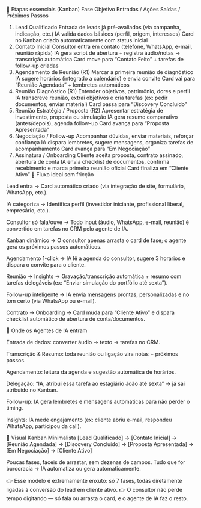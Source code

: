 🔑 Etapas essenciais (Kanban)
Fase	Objetivo	Entradas / Ações	Saídas / Próximos Passos
1. Lead Qualificado	Entrada de leads já pré-avaliados (via campanha, indicação, etc.)	IA valida dados básicos (perfil, origem, interesses)	Card no Kanban criado automaticamente com status inicial
2. Contato Inicial	Consultor entra em contato (telefone, WhatsApp, e-mail, reunião rápida)	IA gera script de abertura + registra áudio/notas → transcrição automática	Card move para “Contato Feito” + tarefas de follow-up criadas
3. Agendamento de Reunião (R1)	Marcar a primeira reunião de diagnóstico	IA sugere horários (integrado a calendário) e envia convite	Card vai para “Reunião Agendada” + lembretes automáticos
4. Reunião Diagnóstico (R1)	Entender objetivos, patrimônio, dores e perfil	IA transcreve reunião, extrai objetivos e cria tarefas (ex: pedir documentos, enviar material)	Card passa para “Discovery Concluído”
5. Reunião Estratégia / Proposta (R2)	Apresentar estratégia de investimento, proposta ou simulação	IA gera resumo comparativo (antes/depois), agenda follow-up	Card avança para “Proposta Apresentada”
6. Negociação / Follow-up	Acompanhar dúvidas, enviar materiais, reforçar confiança	IA dispara lembretes, sugere mensagens, organiza tarefas de acompanhamento	Card avança para “Em Negociação”
7. Assinatura / Onboarding	Cliente aceita proposta, contrato assinado, abertura de conta	IA envia checklist de documentos, confirma recebimento e marca primeira reunião oficial	Card finaliza em “Cliente Ativo”
🚦 Fluxo ideal sem fricção

Lead entra → Card automático criado (via integração de site, formulário, WhatsApp, etc.).

IA categoriza → Identifica perfil (investidor iniciante, profissional liberal, empresário, etc.).

Consultor só fala/ouve → Todo input (áudio, WhatsApp, e-mail, reunião) é convertido em tarefas no CRM pelo agente de IA.

Kanban dinâmico → O consultor apenas arrasta o card de fase; o agente gera os próximos passos automáticos.

Agendamento 1-click → IA lê a agenda do consultor, sugere 3 horários e dispara o convite para o cliente.

Reunião → Insights → Gravação/transcrição automática + resumo com tarefas delegáveis (ex: “Enviar simulação do portfólio até sexta”).

Follow-up inteligente → IA envia mensagens prontas, personalizadas e no tom certo (via WhatsApp ou e-mail).

Contrato → Onboarding → Card muda para “Cliente Ativo” e dispara checklist automático de abertura de conta/documentos.

🤖 Onde os Agentes de IA entram

Entrada de dados: converter áudio → texto → tarefas no CRM.

Transcrição & Resumo: toda reunião ou ligação vira notas + próximos passos.

Agendamento: leitura da agenda e sugestão automática de horários.

Delegação: “IA, atribui essa tarefa ao estagiário João até sexta” → já sai atribuído no Kanban.

Follow-up: IA gera lembretes e mensagens automáticas para não perder o timing.

Insights: IA mede engajamento (ex: cliente abriu e-mail, respondeu WhatsApp, participou da call).

📌 Visual Kanban Minimalista
[Lead Qualificado] → [Contato Inicial] → [Reunião Agendada] → 
[Discovery Concluído] → [Proposta Apresentada] → [Em Negociação] → [Cliente Ativo]


Poucas fases, fáceis de arrastar, sem dezenas de campos.
Tudo que for burocracia → IA automatiza ou gera automaticamente.

👉 Esse modelo é extremamente enxuto: só 7 fases, todas diretamente ligadas à conversão do lead em cliente ativo.
👉 O consultor não perde tempo digitando — só fala ou arrasta o card, e o agente de IA faz o resto.